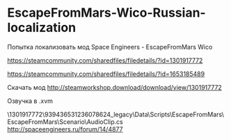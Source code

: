 # EscapeFromMars-Wico-Russian-localization

Попытка локализовать мод Space Engineers - EscapeFromMars Wico

https://steamcommunity.com/sharedfiles/filedetails/?id=1301917772

https://steamcommunity.com/sharedfiles/filedetails/?id=1653185489

Скачать мод http://steamworkshop.download/download/view/1301917772

Озвучка в .xvm

\1301917772\939436531236078624_legacy\Data\Scripts\EscapeFromMars\EscapeFromMars\Scenario\AudioClip.cs
http://spaceengineers.ru/forum/14/4877


